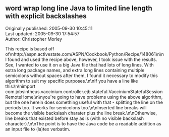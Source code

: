 ## word wrap long line Java to limited line length with explicit backslashes  
Originally published: 2005-09-30 10:45:11  
Last updated: 2005-09-30 17:54:57  
Author: Christopher Morley  
  
This recipe is based off of\nhttp://aspn.activestate.com/ASPN/Cookbook/Python/Recipe/148061\n\nI found and used the recipe above, however, I took issue with the results.  See, I wanted to use it on a big Java file that had lots of long lines.  With extra long package names, and extra long lines containing multiple semicolons without spaces after them, I found it necessary to modify this algorithm to suit my specific purposes.\n\nIf you have a line like this:\n\nimport com.jobsintheus.vaccinium.controller.ejb.stateful.VacciniumStatefulSessionRemoteHome;\n\nyou're going to have problems using the above algorithm, but the one herein does something useful with that - splitting the line on the periods too.  It works for semicolons too.\n\nInserted line breaks will become the visible backslash charater plus the line break.\n\nOtherwise, line breaks that existed before stay as is (with no visible backslash character).\n\nThe point is to have the Java code be a readable addition as an input file to (la)tex verbatim.